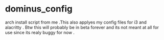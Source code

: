 # dominus_config
arch install script from me .This also applyes my config files for i3 and alacritty . Btw this will probably be in beta forever and its not meant at all for use since its realy buggy for now .

